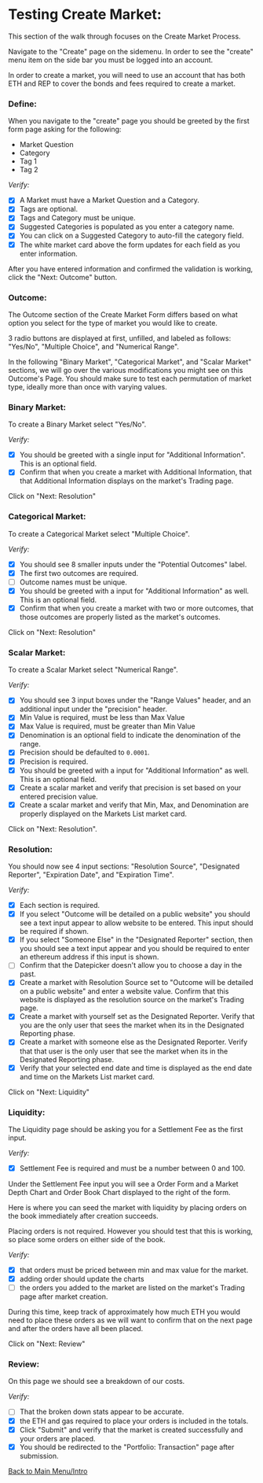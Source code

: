 # Testing Create Market:

This section of the walk through focuses on the Create Market Process.

Navigate to the "Create" page on the sidemenu. In order to see the "create" menu item on the side bar you must be logged into an account.

In order to create a market, you will need to use an account that has both ETH and REP to cover the bonds and fees required to create a market.

### Define:

When you navigate to the "create" page you should be greeted by the first form page asking for the following:

- Market Question
- Category
- Tag 1
- Tag 2

*Verify:* 

- [x] A Market must have a Market Question and a Category.
- [x] Tags are optional.
- [x] Tags and Category must be unique.
- [x] Suggested Categories is populated as you enter a category name.
- [x] You can click on a Suggested Category to auto-fill the category field.
- [x] The white market card above the form updates for each field as you enter information.

After you have entered information and confirmed the validation is working, click the "Next: Outcome" button.

### Outcome:

The Outcome section of the Create Market Form differs based on what option you select for the type of market you would like to create.

3 radio buttons are displayed at first, unfilled, and labeled as follows: "Yes/No", "Multiple Choice", and "Numerical Range".

In the following "Binary Market", "Categorical Market", and "Scalar Market" sections, we will go over the various modifications you might see on this Outcome's Page. You should make sure to test each permutation of market type, ideally more than once with varying values.

### Binary Market:

To create a Binary Market select "Yes/No". 

*Verify:* 
- [x] You should be greeted with a single input for "Additional Information". This is an optional field.
- [x] Confirm that when you create a market with Additional Information, that that Additional Information displays on the market's Trading page.

Click on "Next: Resolution"

### Categorical Market:

To create a Categorical Market select "Multiple Choice". 

*Verify:* 
- [x] You should see 8 smaller inputs under the "Potential Outcomes" label.
- [x] The first two outcomes are required.
- [ ] Outcome names must be unique.
- [x] You should be greeted with a input for "Additional Information" as well. This is an optional field.
- [x] Confirm that when you create a market with two or more outcomes, that those outcomes are properly listed as the market's outcomes.

Click on "Next: Resolution"

### Scalar Market:

To create a Scalar Market select "Numerical Range". 

*Verify:* 
- [x] You should see 3 input boxes under the "Range Values" header, and an additional input under the "precision" header.
- [x] Min Value is required, must be less than Max Value
- [x] Max Value is required, must be greater than Min Value
- [x] Denomination is an optional field to indicate the denomination of the range.
- [x] Precision should be defaulted to `0.0001`.
- [x] Precision is required.
- [x] You should be greeted with a input for "Additional Information" as well. This is an optional field.
- [x] Create a scalar market and verify that precision is set based on your entered precision value.
- [x] Create a scalar market and verify that Min, Max, and Denomination are properly displayed on the Markets List market card.

Click on "Next: Resolution".

### Resolution:

You should now see 4 input sections: "Resolution Source", "Designated Reporter", "Expiration Date", and "Expiration Time". 

*Verify:*

- [x] Each section is required.
- [x] If you select "Outcome will be detailed on a public website" you should see a text input appear to allow website to be entered. This input should be required if shown.
- [x] If you select "Someone Else" in the "Designated Reporter" section, then you should see a text input appear and you should be required to enter an ethereum address if this input is shown.
- [ ] Confirm that the Datepicker doesn't allow you to choose a day in the past. 
- [x] Create a market with Resolution Source set to "Outcome will be detailed on a public website" and enter a website value. Confirm that this website is displayed as the resolution source on the market's Trading page.
- [x] Create a market with yourself set as the Designated Reporter. Verify that you are the only user that sees the market when its in the Designated Reporting phase.
- [x] Create a market with someone else as the Designated Reporter. Verify that that user is the only user that see the market when its in the Designated Reporting phase.
- [x] Verify that your selected end date and time is displayed as the end date and time on the Markets List market card.

Click on "Next: Liquidity"

### Liquidity:

The Liquidity page should be asking you for a Settlement Fee as the first input. 

*Verify:* 
- [x] Settlement Fee is required and must be a number between 0 and 100.

Under the Settlement Fee input you will see a Order Form and a Market Depth Chart and Order Book Chart displayed to the right of the form.

Here is where you can seed the market with liquidity by placing orders on the book immediately after creation succeeds. 

Placing orders is not required. However you should test that this is working, so place some orders on either side of the book.

*Verify:* 
- [x] that orders must be priced between min and max value for the market.
- [x] adding order should update the charts
- [ ] the orders you added to the market are listed on the market's Trading page after market creation.

During this time, keep track of approximately how much ETH you would need to place these orders as we will want to confirm that on the next page and after the orders have all been placed. 

Click on "Next: Review"

### Review:

On this page we should see a breakdown of our costs. 

*Verify:* 
- [ ] That the broken down stats appear to be accurate.
- [x] the ETH and gas required to place your orders is included in the totals.
- [x] Click "Submit" and verify that the market is created successfully and your orders are placed.
- [x] You should be redirected to the "Portfolio: Transaction" page after submission.

[Back to Main Menu/Intro](https://github.com/AugurProject/augur-walkthrough/)
